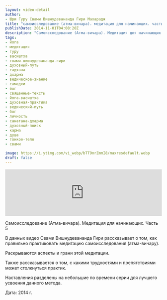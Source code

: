 ```yaml
---
layout: video-detail
author:
- Шри Гуру Свами Вишнудевананда Гири Махарадж
title: "самоисследование (атма-вичара). медитация для начинающих. часть 5"
publishDate: 2014-11-01T04:08:20Z
description: "Самоисследование (Атма-вичара). Медитация для начинающих. Часть 5  В данных видео Свами Вишнудевананда Гири рассказывает о том, как правильно практиковать медитацию самоисследования (атма-вичару).  Раскрываются аспекты и грани этой медитации.  Так"
tags: 
- йога
- медитация
- гуру
- васиштха
- свами-вишнудевананда-гири
- духовный-путь
- садхана
- дхарма
- ведическое-знание
- самадхи
- йог
- священные-тексты
- йога-васиштха
- духовная-практика
- ведический-путь
- бог
- личность
- санатана-дхарма
- духовный-поиск
- карма
- душа
- тонкое-тело
- свами

image: https://i.ytimg.com/vi_webp/bTT9nrZmmI8/maxresdefault.webp
draft: false
---
```


<iframe width="100%" src="https://www.youtube.com/embed/bTT9nrZmmI8" frameborder="0" allowfullscreen=""></iframe> 

 Самоисследование (Атма-вичара). Медитация для начинающих. Часть 5

 В данных видео Свами Вишнудевананда Гири рассказывает о том, как правильно практиковать медитацию самоисследования (атма-вичару).

 Раскрываются аспекты и грани этой медитации.

 Также рассказывается о том, с какими трудностями и препятствиями может столкнуться практик.

 Наставления разделены на небольшие по времени серии для лучшего усвоения данного метода.

  
 Дата: 2014 г.

  

 